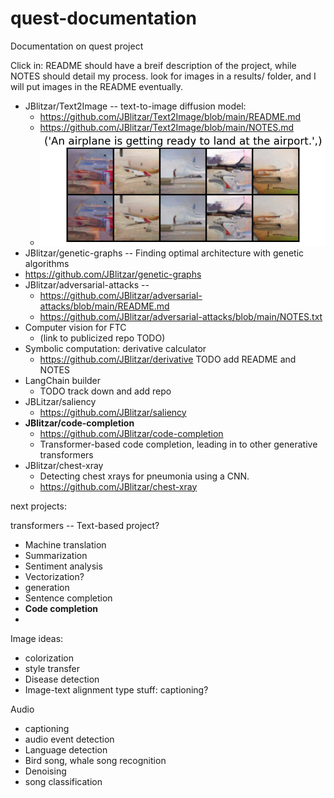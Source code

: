 # quest-documentation

Documentation on quest project

Click in: README should have a breif description of the project, while NOTES should detail my process. look for images in a results/ folder, and I will put images in the README eventually.

 - JBlitzar/Text2Image -- text-to-image diffusion model:
   - https://github.com/JBlitzar/Text2Image/blob/main/README.md
   -  https://github.com/JBlitzar/Text2Image/blob/main/NOTES.md
   -  <img src="https://github.com/JBlitzar/Text2Image/blob/main/runs/run_3_jxa/featured/epoch_46_step_3999.png">
 -  JBlitzar/genetic-graphs -- Finding optimal architecture with genetic algorithms
   -  https://github.com/JBlitzar/genetic-graphs
- JBlitzar/adversarial-attacks --
  - https://github.com/JBlitzar/adversarial-attacks/blob/main/README.md
  - https://github.com/JBlitzar/adversarial-attacks/blob/main/NOTES.txt
- Computer vision for FTC
  - (link to publicized repo TODO)
- Symbolic computation: derivative calculator
  - https://github.com/JBlitzar/derivative TODO add README and NOTES
- LangChain builder
  - TODO track down and add repo
- JBLitzar/saliency
  - https://github.com/JBlitzar/saliency
- **JBlitzar/code-completion**
  - https://github.com/JBlitzar/code-completion
  - Transformer-based code completion, leading in to other generative transformers
- JBlitzar/chest-xray
  - Detecting chest xrays for pneumonia using a CNN.
  - https://github.com/JBlitzar/chest-xray

next projects:

transformers -- Text-based project?
 - Machine translation
 - Summarization
 - Sentiment analysis
 - Vectorization?
 - generation
 - Sentence completion
 - **Code completion**
 - 

Image ideas:
 - colorization
 - style transfer
 - Disease detection
 - Image-text alignment type stuff: captioning?

Audio
 - captioning
 - audio event detection
 - Language detection
 - Bird song, whale song recognition
 - Denoising
 - song classification
